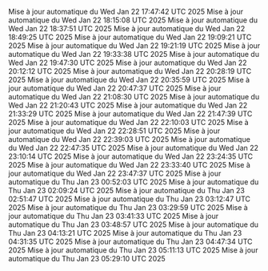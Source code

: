 Mise à jour automatique du Wed Jan 22 17:47:42 UTC 2025
Mise à jour automatique du Wed Jan 22 18:15:08 UTC 2025
Mise à jour automatique du Wed Jan 22 18:37:51 UTC 2025
Mise à jour automatique du Wed Jan 22 18:49:25 UTC 2025
Mise à jour automatique du Wed Jan 22 19:09:21 UTC 2025
Mise à jour automatique du Wed Jan 22 19:21:19 UTC 2025
Mise à jour automatique du Wed Jan 22 19:33:38 UTC 2025
Mise à jour automatique du Wed Jan 22 19:47:30 UTC 2025
Mise à jour automatique du Wed Jan 22 20:12:12 UTC 2025
Mise à jour automatique du Wed Jan 22 20:28:19 UTC 2025
Mise à jour automatique du Wed Jan 22 20:35:59 UTC 2025
Mise à jour automatique du Wed Jan 22 20:47:37 UTC 2025
Mise à jour automatique du Wed Jan 22 21:08:30 UTC 2025
Mise à jour automatique du Wed Jan 22 21:20:43 UTC 2025
Mise à jour automatique du Wed Jan 22 21:33:29 UTC 2025
Mise à jour automatique du Wed Jan 22 21:47:39 UTC 2025
Mise à jour automatique du Wed Jan 22 22:10:03 UTC 2025
Mise à jour automatique du Wed Jan 22 22:28:51 UTC 2025
Mise à jour automatique du Wed Jan 22 22:39:03 UTC 2025
Mise à jour automatique du Wed Jan 22 22:47:35 UTC 2025
Mise à jour automatique du Wed Jan 22 23:10:14 UTC 2025
Mise à jour automatique du Wed Jan 22 23:24:35 UTC 2025
Mise à jour automatique du Wed Jan 22 23:33:40 UTC 2025
Mise à jour automatique du Wed Jan 22 23:47:37 UTC 2025
Mise à jour automatique du Thu Jan 23 00:52:03 UTC 2025
Mise à jour automatique du Thu Jan 23 02:09:24 UTC 2025
Mise à jour automatique du Thu Jan 23 02:51:47 UTC 2025
Mise à jour automatique du Thu Jan 23 03:12:47 UTC 2025
Mise à jour automatique du Thu Jan 23 03:29:59 UTC 2025
Mise à jour automatique du Thu Jan 23 03:41:33 UTC 2025
Mise à jour automatique du Thu Jan 23 03:48:57 UTC 2025
Mise à jour automatique du Thu Jan 23 04:13:21 UTC 2025
Mise à jour automatique du Thu Jan 23 04:31:35 UTC 2025
Mise à jour automatique du Thu Jan 23 04:47:34 UTC 2025
Mise à jour automatique du Thu Jan 23 05:11:13 UTC 2025
Mise à jour automatique du Thu Jan 23 05:29:10 UTC 2025
